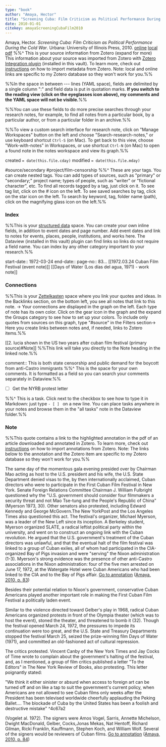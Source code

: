 ```yaml
---
type: "book"
author: "Amaya, Hector"
title: "Screening Cuba: Film Criticism as Political Performance During the Cold War"
date: 2010-01-01
citekey: amayaScreeningCubaFilm2010
---
```

Amaya, Hector. _Screening Cuba: Film Criticism as Political Performance During the Cold War_. Urbana: University of Illinois Press, 2010.
[online](http://zotero.org/users/40/items/FNBY5ZA2) [local](zotero://select/library/items/FNBY5ZA2) [pdf](file:///Users/er/zotero/storage/P7ES36W9/Amaya_Screening%20Cuba%20Film%20Criticism%20as%20Political%20Perfor_2010.pdf)
%%^ This is your source information from Zotero (expand for more)
 This information about your source was imported from Zotero with [Zotero Integration plugin](https://github.com/mgmeyers/obsidian-zotero-integration) (installed in this vault). To learn more, check out [instructions](https://publish.obsidian.md/history-notes/From+Zotero+Annotations+to+Obsidian+Research+Notes) on how to import metadata from Zotero. 
 Note: local and online links are specific to my Zotero database so they won't work for you.%%

 %%In the space in between --- lines (YAML space), fields are delimited by a single column ":" and field data is put in quotation marks. __If you switch to the reading view (click on the eyeglasses icon above), my comments and the YAML space will not be visible.__%%

 %%You can use these fields to do more precise searches through your research notes, for example, to find all notes from a particular book, by a particular author, or from a particular folder in an archive.%% 

 %%To view a custom search interface for research note, click on "Manage Workspaces" button on the left and choose "Search-research-notes," or use keyboard shortcut `Ctrl-S` (on Mac). To get back to this view, choose "Work-with-notes" in Workspaces, or use shortcut `Ctrl-N` (on Mac) to open a found note in the notes workspace and view its graph.%%

created `= date(this.file.cday)`
modified `= date(this.file.mday)`

#source/secondary
#project/film-censorship
%%^ These are your tags. 
 You can create nested tags. You can add types of sources, such as "primary" or "secondary;" project name; types of people, such as "writer" or "fictional character", etc. 
 To find all records tagged by a tag, just click on it.
 To see tag list, click on the # icon on the left. 
 To see saved searches by tag, click on the star icon on the left. To search by keyword, tag, folder name (path), click on the magnifying glass icon on the left.%%
### Index
%%This is your [structured data](https://port.sas.ac.uk/mod/book/view.php?id=75&chapterid=129) space. 
 You can create your own inline fields, in addition to event dates and page number. Add event dates and link to notes for events, places, people, institutions, and works here. The Dataview (installed in this vault) plugin can find links so links do not require a field name. You can index by any other category important to your research.%%
 
start-date:: 1972-03-24
end-date::
page-no:: 83...
[[1972.03.24 Cuban Film Festival (event note)]]
[[Days of Water (Los días del agua, 1971) - work note]]

### Connections
%%This is your [Zettelkasten](https://en.wikipedia.org/wiki/Zettelkasten) space where you link your quotes and ideas.
 In the Backlinks section, on the bottom left, you see all notes that link to this note. ->
 Your connections are displayed in the graph on the left. Each type of note has its own color. Click on the gear icon in the graph and the expand the Groups category to see how to set up your colors. To include only quotes from sources on this graph, type "#source" in the Filters section->
 Here you create links between notes and, if needed, links to Zotero items.%%

[[2. lucia shown in the US two years after cuban film festival (primary source)#Note]]
%%This link will take you directly to the Note heading in the linked note.%%
 
comment:: This is both state censorship and public demand for the boycott from anti-Castro immigrants
%%^ This is the space for your own comments. 
 It is formatted as a field so you can search your comments separately in Dataview.%%

- [ ] Get the NYRB protest letter

%%^ This is a task. 
 Click next to the checkbox to see how to type it in Markdown: just type `- [ ] ` on a new line. You can place tasks anywhere in your notes and browse them in the "all tasks" note in the Dataview folder.%%
 
### Note
%%This quote contains a link to the highlighted annotation in the pdf of an article downloaded and annotated in Zotero. 
 To learn more, check out [instructions](https://publish.obsidian.md/history-notes/From+Zotero+Annotations+to+Obsidian+Research+Notes) on how to import annotations from Zotero. 
 Note: The links below to the annotation and the Zotero item are specific to my Zotero database so they won't work for you.%%
 
The same day of the momentous gala evening presided over by Chairman Mao acting as host to the U.S. president and his wife, the U.S. State Department denied visas to the, by then internationally acclaimed, Cuban directors who were to participate in the First Cuban Film Festival in New York. Senate Foreign Relations Committee Chairman J. William Fulbright questioned why the "U.S. government should consider four filmmakers a security threat and not Mao Tse-tung and the People's Republic of China" (Myerson 1973, 30). Other senators also protested, including Edward Kennedy and George McGovern.The New YorkPost and the Los Angeles Times also questioned this act. The festival's organizer, Michael Myerson, was a leader of the New Left since its inception. A Berkeley student, Myerson organized SLATE, a radical leftist political party within the university, and went on to construct an ongoing link with the Cuban revolution. He argued that the U.S. government's treatment of the Cuban directors was unlawful, and that the eventual halt of the film festival was linked to a group of Cuban exiles, all of whom had participated in the CIA-organized Bay of Pigs invasion and were "serving" the Nixon administration (1-3). Myerson's strong evidence was the presence of other anti-Castro associations in the Nixon administration: four of the five men arrested on June 17, 1972, at the Watergate Hotel were Cuban Americans who had been linked to the CIA and to the Bay of Pigs affair. [Go to annotation](zotero://open-pdf/library/items/P7ES36W9?page=83&annotation=9Y3TZADV) ([Amaya, 2010, p. 83](zotero://select/library/items/FNBY5ZA2))

Besides their potential relation to Nixon's government, conservative Cuban Americans played another important role in making the First Cuban Film Festival a politically laden event. 

Similar to the violence directed toward Gelber's play in 1968, radical Cuban Americans organized protests in front of the Olympia theater (which was to host the event), stoned the theater, and threatened to bomb it (32). Though the festival opened March 24, 1972, the pressures to impede its continuation were too great, and the U.S. State and Treasury Departments stopped the festival March 25, seized the prize-winning film Days of Water (1971), and committed an old-fashioned act of cultural repression. 

The critics protested. Vincent Canby of the New York Times and Jay Cocks of Time wrote to complain about the government's halting of the festival, and, as I mentioned, a group of film critics published a letter "To the Editors" in The New York Review of Books, also protesting. This letter poignantly stated: 

"We think it either sinister or absurd when access to foreign art can be turned off and on like a tap to suit the government's current policy, when Americans are not allowed to see Cuban films only weeks after the President has been televised worldwide cheerfully applauding the Peking Ballet.... The blockade of Cuba by the United States has been a foolish and destructive mistake"  ^4c67a2

(Vogelet al. 1972). The signers were Amos Vogel, Sarris, Annette Michelson, Dwight MacDonald, Gelber, Cocks,Jonas Mekas, Nat Hentoff, Richard Gilman, Ricki Franklin, Kauffmann, Stephen Koch, and William Wolf. Several of the signers would be reviewers of Cuban films. [Go to annotation](zotero://open-pdf/library/items/P7ES36W9?page=84&annotation=LZC4ECHZ) ([Amaya, 2010, p. 84](zotero://select/library/items/FNBY5ZA2))
